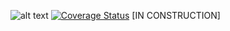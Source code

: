 ![alt text](https://github.com/svandenhaute/flower/blob/main/logo.png)
[![Coverage Status](https://coveralls.io/repos/github/svandenhaute/flower/badge.svg?branch=main)](https://coveralls.io/github/svandenhaute/flower?branch=main)
[IN CONSTRUCTION]
